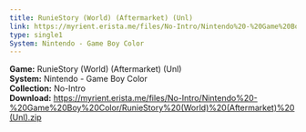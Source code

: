 ```yaml
---
title: RunieStory (World) (Aftermarket) (Unl)
link: https://myrient.erista.me/files/No-Intro/Nintendo%20-%20Game%20Boy%20Color/RunieStory%20(World)%20(Aftermarket)%20(Unl).zip
type: single1
System: Nintendo - Game Boy Color
---
```

<b>Game:</b> RunieStory (World) (Aftermarket) (Unl)<br>
<b>System:</b> Nintendo - Game Boy Color<br>
<b>Collection:</b> No-Intro<br>
<b>Download:</b> https://myrient.erista.me/files/No-Intro/Nintendo%20-%20Game%20Boy%20Color/RunieStory%20(World)%20(Aftermarket)%20(Unl).zip
